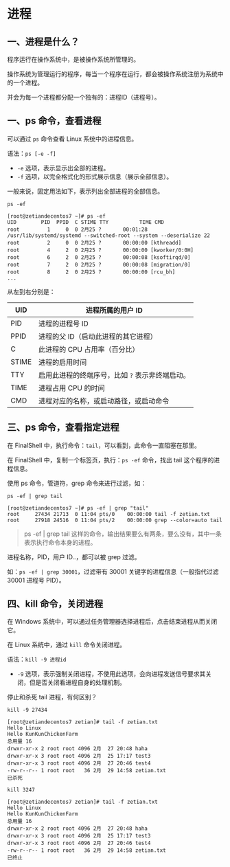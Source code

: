 # 进程

## 一、进程是什么？

程序运行在操作系统中，是被操作系统所管理的。

操作系统为管理运行的程序，每当一个程序在运行，都会被操作系统注册为系统中的一个进程。

并会为每一个进程都分配一个独有的：进程ID（进程号）。

## 一、ps 命令，查看进程

可以通过 `ps` 命令查看 Linux 系统中的进程信息。

语法：`ps [-e -f]`

- `-e` 选项，表示显示出全部的进程。
- `-f` 选项，以完全格式化的形式展示信息（展示全部信息）。

一般来说，固定用法如下，表示列出全部进程的全部信息。

```shell
ps -ef
```

```shell
[root@zetiandecentos7 ~]# ps -ef
UID        PID  PPID  C STIME TTY          TIME CMD
root         1     0  0 2月25 ?       00:01:28 /usr/lib/systemd/systemd --switched-root --system --deserialize 22
root         2     0  0 2月25 ?       00:00:00 [kthreadd]
root         4     2  0 2月25 ?       00:00:00 [kworker/0:0H]
root         6     2  0 2月25 ?       00:00:08 [ksoftirqd/0]
root         7     2  0 2月25 ?       00:00:08 [migration/0]
root         8     2  0 2月25 ?       00:00:00 [rcu_bh]
...
```

从左到右分别是：

| UID   | 进程所属的用户 ID                               |
| ----- | ----------------------------------------------- |
| PID   | 进程的进程号 ID                                 |
| PPID  | 进程的父 ID（启动此进程的其它进程）             |
| C     | 此进程的 CPU 占用率（百分比）                   |
| STIME | 进程的启用时间                                  |
| TTY   | 启用此进程的终端序号，比如 `?` 表示非终端启动。 |
| TIME  | 进程占用 CPU 的时间                             |
| CMD   | 进程对应的名称，或启动路径，或启动命令          |

## 三、ps 命令，查看指定进程

在 FinalShell 中，执行命令：`tail`，可以看到，此命令一直阻塞在那里。

在 FinalShell 中，复制一个标签页，执行：`ps -ef` 命令，找出 tail 这个程序的进程信息。

使用 ps 命令，管道符，grep 命令来进行过滤，如：

```shell
ps -ef | grep tail
```

```shell
[root@zetiandecentos7 ~]# ps -ef | grep "tail"
root     27434 21713  0 11:04 pts/0    00:00:00 tail -f zetian.txt
root     27918 24516  0 11:04 pts/2    00:00:00 grep --color=auto tail
```

> ps -ef | grep tail 这样的命令，输出结果要么有两条，要么没有，其中一条表示执行命令本身的进程。

进程名称，PID，用户 ID..，都可以被 grep 过滤。

如：`ps -ef | grep 30001`，过滤带有 30001 关键字的进程信息（一般指代过滤 30001 进程号 PID）。

## 四、kill 命令，关闭进程

在 Windows 系统中，可以通过任务管理器选择进程后，点击结束进程从而关闭它。

在 Linux 系统中，通过 `kill` 命令关闭进程。

语法：`kill -9 进程id`

- `-9` 选项，表示强制关闭进程，不使用此选项，会向进程发送信号要求其关闭，但是否关闭看进程自身的处理机制。

停止和杀死 tail 进程，有何区别？

```shell
kill -9 27434
```

```shell
[root@zetiandecentos7 zetian]# tail -f zetian.txt
Hello Linux
Hello KunKunChickenFarm
总用量 16
drwxr-xr-x 2 root root 4096 2月  27 20:48 haha
drwxr-xr-x 3 root root 4096 2月  25 17:17 test3
drwxr-xr-x 3 root root 4096 2月  27 20:46 test4
-rw-r--r-- 1 root root   36 2月  29 14:58 zetian.txt
已杀死
```

```shell
kill 3247
```

```shell
[root@zetiandecentos7 zetian]# tail -f zetian.txt
Hello Linux
Hello KunKunChickenFarm
总用量 16
drwxr-xr-x 2 root root 4096 2月  27 20:48 haha
drwxr-xr-x 3 root root 4096 2月  25 17:17 test3
drwxr-xr-x 3 root root 4096 2月  27 20:46 test4
-rw-r--r-- 1 root root   36 2月  29 14:58 zetian.txt
已终止
```
